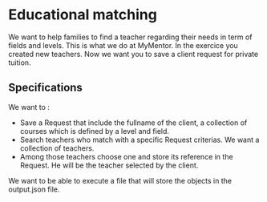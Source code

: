 <h1>Educational matching</h1>
We want to help families to find a teacher regarding their needs in term of fields and levels. This is what we do at MyMentor. 
In the exercice you created new teachers. Now we want you to save a client request for private tuition. 
<h2>Specifications</h2>
We want to :
<ul>
  <li>
    Save a Request that include the fullname of the client, a collection of courses which is defined by a level and field.
  </li>
  <li>
    Search teachers who match with a specific Request criterias. We want a collection of teachers.
  </li>
  <li>
    Among those teachers choose one and store its reference in the Request. He will be the teacher selected by the client.
  </li>
</ul>
<p>
  We want to be able to execute a file that will store the objects in the output.json file.
</p>